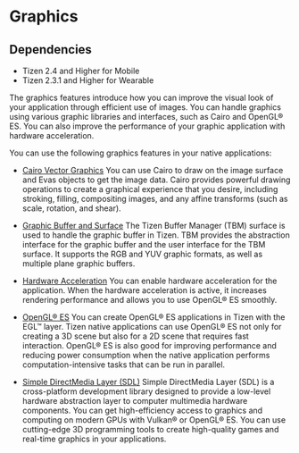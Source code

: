# Graphics
## Dependencies
- Tizen 2.4 and Higher for Mobile
- Tizen 2.3.1 and Higher for Wearable

The graphics features introduce how you can improve the visual look of your application through efficient use of images. You can handle graphics using various graphic libraries and interfaces, such as Cairo and OpenGL&reg; ES. You can also improve the performance of your graphic application with hardware acceleration.

You can use the following graphics features in your native applications:

- [Cairo Vector Graphics](cairo-n.md)
You can use Cairo to draw on the image surface and Evas objects to get the image data. Cairo provides powerful drawing operations to create a graphical experience that you desire, including stroking, filling, compositing images, and any affine transforms (such as scale, rotation, and shear).

- [Graphic Buffer and Surface](graphic-buffer-n.md)
The Tizen Buffer Manager (TBM) surface is used to handle the graphic buffer in Tizen. TBM provides the abstraction interface for the graphic buffer and the user interface for the TBM surface. It supports the RGB and YUV graphic formats, as well as multiple plane graphic buffers.

- [Hardware Acceleration](hw-acceleration-n.md)
You can enable hardware acceleration for the application. When the hardware acceleration is active, it increases rendering performance and allows you to use OpenGL&reg; ES smoothly.

- [OpenGL&reg; ES](opengl-n.md)
You can create OpenGL&reg; ES applications in Tizen with the EGL™ layer. Tizen native applications can use OpenGL&reg; ES not only for creating a 3D scene but also for a 2D scene that requires fast interaction. OpenGL&reg; ES is also good for improving performance and reducing power consumption when the native application performs computation-intensive tasks that can be run in parallel.

- [Simple DirectMedia Layer (SDL)](sdl-n.md)
Simple DirectMedia Layer (SDL) is a cross-platform development library designed to provide a low-level hardware abstraction layer to computer multimedia hardware components. You can get high-efficiency access to graphics and computing on modern GPUs with Vulkan&reg; or OpenGL&reg; ES. You can use cutting-edge 3D programming tools to create high-quality games and real-time graphics in your applications.
